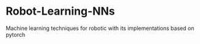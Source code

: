 # Robot-Learning-NNs
Machine learning techniques for robotic with its implementations based on pytorch
